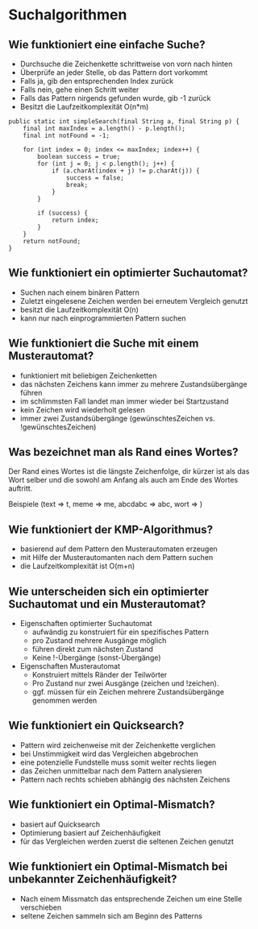 # Suchalgorithmen

## Wie funktioniert eine einfache Suche?
* Durchsuche die Zeichenkette schrittweise von vorn nach hinten
* Überprüfe an jeder Stelle, ob das Pattern dort vorkommt
* Falls ja, gib den entsprechenden Index zurück
* Falls nein, gehe einen Schritt weiter
* Falls das Pattern nirgends gefunden wurde, gib -1 zurück
* Besitzt die Laufzeitkomplexität O(n*m)

```
public static int simpleSearch(final String a, final String p) {
    final int maxIndex = a.length() - p.length();
    final int notFound = -1;

    for (int index = 0; index <= maxIndex; index++) {
        boolean success = true;
        for (int j = 0; j < p.length(); j++) {
            if (a.charAt(index + j) != p.charAt(j)) {
                success = false;
                break;
            }
        }

        if (success) {
            return index;
        }
    }
    return notFound;
}
```

## Wie funktioniert ein optimierter Suchautomat?
* Suchen nach einem binären Pattern
* Zuletzt eingelesene Zeichen werden bei erneutem Vergleich genutzt
* besitzt die Laufzeitkomplexität O(n)
* kann nur nach einprogrammierten Pattern suchen

## Wie funktioniert die Suche mit einem Musterautomat?
* funktioniert mit beliebigen Zeichenketten
* das nächsten Zeichens kann immer zu mehrere Zustandsübergänge führen
* im schlimmsten Fall landet man immer wieder bei Startzustand
* kein Zeichen wird wiederholt gelesen
* immer zwei Zustandsübergänge (gewünschtesZeichen vs. !gewünschtesZeichen)

## Was bezeichnet man als Rand eines Wortes?
Der Rand eines Wortes ist die längste Zeichenfolge, dir kürzer 
ist als das Wort selber und die sowohl am Anfang als auch am 
Ende des Wortes auftritt.

Beispiele (text => t, meme => me, abcdabc => abc, wort => )

## Wie funktioniert der KMP-Algorithmus?
* basierend auf dem Pattern den Musterautomaten erzeugen
* mit Hilfe der Musterautomanten nach dem Pattern suchen
* die Laufzeitkomplexität ist O(m+n)

## Wie unterscheiden sich ein optimierter Suchautomat und ein Musterautomat?
* Eigenschaften optimierter Suchautomat
    * aufwändig zu konstruiert für ein spezifisches Pattern
    * pro Zustand mehrere Ausgänge möglich
    * führen direkt zum nächsten Zustand
    * Keine !-Übergänge (sonst-Übergänge)
* Eigenschaften Musterautomat
    * Konstruiert mittels Ränder der Teilwörter
    * Pro Zustand nur zwei Ausgänge (zeichen und !zeichen).
    * ggf. müssen für ein Zeichen mehrere Zustandsübergänge genommen werden

## Wie funktioniert ein Quicksearch?
* Pattern wird zeichenweise mit der Zeichenkette verglichen
* bei Unstimmigkeit wird das Vergleichen abgebrochen
* eine potenzielle Fundstelle muss somit weiter rechts liegen
* das Zeichen unmittelbar nach dem Pattern analysieren
* Pattern nach rechts schieben abhängig des nächsten Zeichens

## Wie funktioniert ein Optimal-Mismatch?
* basiert auf Quicksearch
* Optimierung basiert auf Zeichenhäufigkeit
* für das Vergleichen werden zuerst die seltenen Zeichen genutzt

## Wie funktioniert ein Optimal-Mismatch bei unbekannter Zeichenhäufigkeit?
* Nach einem Missmatch das entsprechende Zeichen um eine Stelle verschieben
* seltene Zeichen sammeln sich am Beginn des Patterns

